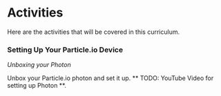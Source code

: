 # Activities

Here are the activities that will be covered in this curriculum.

### Setting Up Your Particle.io Device

_Unboxing your Photon_

Unbox your Particle.io photon and set it up. 
** TODO: YouTube Video for setting up Photon **. 